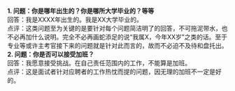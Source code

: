 <b><summary>1. 问题：你是哪年出生的？你是哪所大学毕业的？等等</summary></b>
   回答：我是XXXX年出生的。我是XX大学毕业的。  
   点评：这类问题至为关键的是要针对每个问题简洁明了的回答，不可拖泥带水，也不必再加什么说明。完全不必再画蛇添足的说“我属X，今年XX岁”之类的话。至于专业等或许主考官接下来的问题就是针对此而言的，故而不必迫不及待和盘托出。   
<b><summary>2. 问题：你是否可以接受加班？</summary></b>
   回答：我愿意接受挑战。在自己责任范围内的工作，不能算是加班。  
   点评：这是面试者针对应聘者的工作热忱而提的问题，因无理的加班不一定是好的。  
